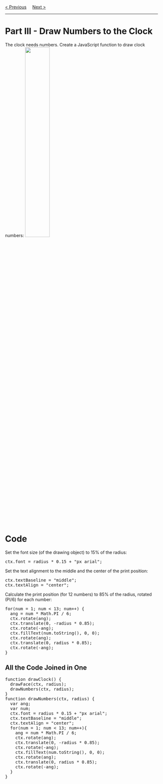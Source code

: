 <a href="/HTML/Graphics/Canvas/Clock/2-Face.md">&lt; Previous</a>
&nbsp;&nbsp;&nbsp;
<a href="/HTML/Graphics/Canvas/Clock/4-Hands.md">Next &gt;</a>
<hr>
<h1>Part III - Draw Numbers to the Clock</h1>
The clock needs numbers. Create a JavaScript function to draw clock numbers:
<img src="https://i.imgur.com/kNyWl4Z.jpg" width="40%">
<h1>Code</h1>
Set the font size (of the drawing object) to 15% of the radius:
<pre>ctx.font = radius * 0.15 + "px arial";</pre>
Set the text alignment to the middle and the center of the print position:
<pre>
ctx.textBaseline = "middle";
ctx.textAlign = "center";
</pre>
Calculate the print position (for 12 numbers) to 85% of the radius, rotated (PI/6) for each number:
<pre>
for(num = 1; num < 13; num++) {
  ang = num * Math.PI / 6;
  ctx.rotate(ang);
  ctx.translate(0, -radius * 0.85);
  ctx.rotate(-ang);
  ctx.fillText(num.toString(), 0, 0);
  ctx.rotate(ang);
  ctx.translate(0, radius * 0.85);
  ctx.rotate(-ang); 
}
</pre>
<h2>All the Code Joined in One</h2>
<pre>
function drawClock() {
  drawFace(ctx, radius);
  drawNumbers(ctx, radius);
}
function drawNumbers(ctx, radius) {
  var ang;
  var num;
  ctx.font = radius * 0.15 + "px arial";
  ctx.textBaseline = "middle";
  ctx.textAlign = "center";
  for(num = 1; num < 13; num++){
    ang = num * Math.PI / 6;
    ctx.rotate(ang);
    ctx.translate(0, -radius * 0.85);
    ctx.rotate(-ang);
    ctx.fillText(num.toString(), 0, 0);
    ctx.rotate(ang);
    ctx.translate(0, radius * 0.85);
    ctx.rotate(-ang);
  }
}
</pre>
